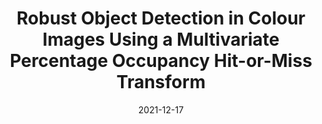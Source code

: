 ---
title: "Robust Object Detection in Colour Images Using a Multivariate Percentage Occupancy Hit-or-Miss Transform"
collection: publications
permalink: 
date: 2021-12-17
venue: 'Mathematical Morphology - Theory and Applications'
paperurl: '/files/papers/2021_MMTA_RobustObjectDetection.pdf'
link: 'https://doi.org/10.1515/mathm-2020-0111'
slides: 
code: 
github: 
citation: 'Fraser Macfarlane, Paul Murray, Stephen Marshall, Benjamin Perret, Adrian N. Evans and Henry White, "Robust object detection in colour images using a multivariate percentage occupancy hit-or-miss transform," <i>Mathematical Morphology - Theory and Applications</i>, 5 (1). pp. 128-152. ISSN 2353-3390'
---